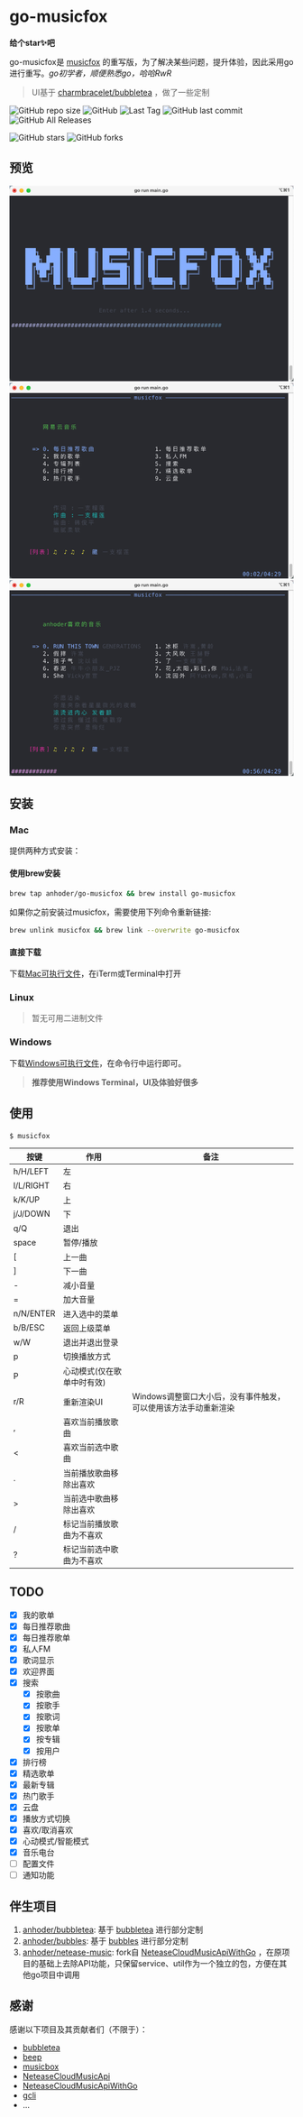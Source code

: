 # go-musicfox

**给个star✨吧**

go-musicfox是 [musicfox](https://github.com/anhoder/musicfox) 的重写版，为了解决某些问题，提升体验，因此采用go进行重写。*go初学者，顺便熟悉go，哈哈RwR*

> UI基于 [charmbracelet/bubbletea](https://github.com/charmbracelet/bubbletea) ，做了一些定制

![GitHub repo size](https://img.shields.io/github/repo-size/anhoder/go-musicfox) ![GitHub](https://img.shields.io/github/license/anhoder/go-musicfox) ![Last Tag](https://badgen.net/github/tag/anhoder/go-musicfox) ![GitHub last commit](https://badgen.net/github/last-commit/anhoder/go-musicfox) ![GitHub All Releases](https://img.shields.io/github/downloads/anhoder/go-musicfox/total)

![GitHub stars](https://img.shields.io/github/stars/anhoder/go-musicfox?style=social) ![GitHub forks](https://img.shields.io/github/forks/anhoder/go-musicfox?style=social)


## 预览

![欢迎界面](preview/img.png)
![主界面1](preview/img1.png)
![主界面2](preview/img2.png)

## 安装

### Mac

提供两种方式安装：

#### 使用brew安装

```sh
brew tap anhoder/go-musicfox && brew install go-musicfox
```

如果你之前安装过musicfox，需要使用下列命令重新链接:

```sh
brew unlink musicfox && brew link --overwrite go-musicfox
```

#### 直接下载

下载[Mac可执行文件](https://github.com/anhoder/go-musicfox/releases/latest/download/musicfox.mac)，在iTerm或Terminal中打开

### Linux

> 暂无可用二进制文件

### Windows

下载[Windows可执行文件](https://github.com/anhoder/go-musicfox/releases/latest/download/musicfox.exe)，在命令行中运行即可。

> **推荐使用Windows Terminal，UI及体验好很多**

## 使用

```sh
$ musicfox
```

| 按键 | 作用 | 备注 |
| --- | --- | --- |
| h/H/LEFT | 左 |  |
| l/L/RIGHT | 右 |  |
| k/K/UP | 上 |  |
| j/J/DOWN | 下 | |
| q/Q | 退出 | |
| space | 暂停/播放 | |
| [ | 上一曲 | |
| ] | 下一曲 | |
| - | 减小音量 | |
| = | 加大音量 | |
| n/N/ENTER | 进入选中的菜单 | |
| b/B/ESC | 返回上级菜单 | |
| w/W | 退出并退出登录 | |
| p | 切换播放方式 | |
| P | 心动模式(仅在歌单中时有效) | |
| r/R | 重新渲染UI | Windows调整窗口大小后，没有事件触发，可以使用该方法手动重新渲染 |
| , | 喜欢当前播放歌曲 | |
| < | 喜欢当前选中歌曲 | |
| . | 当前播放歌曲移除出喜欢 | |
| > | 当前选中歌曲移除出喜欢 | |
| / | 标记当前播放歌曲为不喜欢 | |
| ? | 标记当前选中歌曲为不喜欢 | |

## TODO

* [x] 我的歌单
* [x] 每日推荐歌曲
* [x] 每日推荐歌单
* [x] 私人FM
* [x] 歌词显示
* [x] 欢迎界面
* [x] 搜索
    * [x] 按歌曲
    * [x] 按歌手
    * [x] 按歌词
    * [x] 按歌单
    * [x] 按专辑
    * [x] 按用户
* [x] 排行榜
* [x] 精选歌单
* [x] 最新专辑
* [x] 热门歌手
* [x] 云盘
* [x] 播放方式切换
* [x] 喜欢/取消喜欢
* [x] 心动模式/智能模式
* [x] 音乐电台
* [ ] 配置文件
* [ ] 通知功能
    
## 伴生项目

1. [anhoder/bubbletea](https://github.com/anhoder/bubbletea): 基于 [bubbletea](https://github.com/charmbracelet/bubbletea) 进行部分定制 
2. [anhoder/bubbles](https://github.com/anhoder/bubbles): 基于 [bubbles](https://github.com/charmbracelet/bubbles) 进行部分定制
3. [anhoder/netease-music](https://github.com/anhoder/netease-music): fork自 [NeteaseCloudMusicApiWithGo](https://github.com/sirodeneko/NeteaseCloudMusicApiWithGo) ，在原项目的基础上去除API功能，只保留service、util作为一个独立的包，方便在其他go项目中调用

## 感谢

感谢以下项目及其贡献者们（不限于）：

* [bubbletea](https://github.com/charmbracelet/bubbletea)
* [beep](https://github.com/faiface/beep)
* [musicbox](https://github.com/darknessomi/musicbox)
* [NeteaseCloudMusicApi](https://github.com/Binaryify/NeteaseCloudMusicApi)
* [NeteaseCloudMusicApiWithGo](https://github.com/sirodeneko/NeteaseCloudMusicApiWithGo)
* [gcli](https://github.com/gookit/gcli)
* ...
